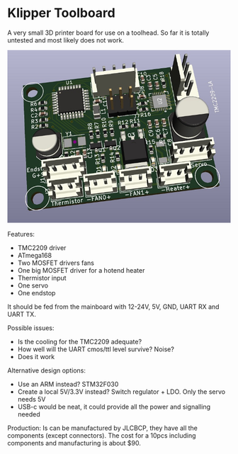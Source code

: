 # Klipper Toolboard
A very small 3D printer board for use on a toolhead. So far it is totally untested and most likely does not work.


![Image of Board](Board.jpg)

Features: 
* TMC2209 driver
* ATmega168
* Two MOSFET drivers fans
* One big MOSFET driver for a hotend heater
* Thermistor input
* One servo
* One endstop


It should be fed from the mainboard with 12-24V, 5V, GND, UART RX and UART TX. 

Possible issues:
* Is the cooling for the TMC2209 adequate?
* How well will the UART cmos/ttl level survive? Noise?
* Does it work

Alternative design options: 
* Use an ARM instead? STM32F030
* Create a local 5V/3.3V instead? Switch regulator + LDO. Only the servo needs 5V
* USB-c would be neat, it could provide all the power and signalling needed

Production:
Is can be manufactured by JLCBCP, they have all the components (except connectors). The cost for a 10pcs including components and manufacturing is about $90.


